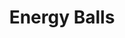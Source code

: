 ---
category: food
layout: recipe-old
title: Energy Balls
image: /resources/images/energyballs.png
description: I took a journey, to find the the ultimate snack

recipe-description: Easy to make, relatively cheap, healthy, and filling.
yield: A DOZEN-ISH?
prep-time: 10 minutes
cook-time: 30 minutes
total-time: 40 minutes
one-star: fas fa-star
two-star: fas fa-star
three-star: fas fa-star
four-star: far fa-star
five-star: far fa-star
ingredients:
- amount: 1 1/4 cups (122g)
  name: Oats
- amount: 2 Tbsp
  name: Chia Seeds / Flaxseeds / Oats
- amount: 1/2 cup
  name: Peanut Butter
- amount: 1/4 cup
  name: Honey / Maple Syrup
- amount: 1 tsp
  name: Vanilla Extract
- amount: 1/4 tsp
  name: Salt
- amount: 1/4 cup
  name: Chocolate Chips

instruction:
- Place all ingredients in a bowl.
- Mix everything until it's almost dough-like (add more oats if too wet / more peanut butter if too dry).
- Place in fridge for 30 mins.
- Roll dough-like mixture into little balls. 
- Eat
notes:
- Recipe stolen from <a href="https://www.wellplated.com/energy-balls/">here</a>
- never skimp on peanut butter

pre: "<h4>Pre</h4>
<p>For a while the only light was the glow of the city on our backs. But then the sunrise started to appear in our direction. So, we were walking east. I turned for one last look back home. Well, not home anymore.</p>
<p>I looked forward again and at Kat. She was walking about twenty paces ahead. Her backpack looked heavy and the sleeves of her shirt were stained with blood. I looked at my own sleeves: covered in blood. So was the rest of my shirt, and my pants, and dried blood covered my hands.</p>
<p>While distracted I tripped on a rock or something and slowly fell to the ground. It was fine, nothing hurt, but it was enough to cause Kat to turn around and ask what the fuck I was doing.</p>
<p>&ldquo;I&rsquo;m tired&rdquo; I replied weakly.</p>
<p>&nbsp; Kat looked at the disappearing stars in annoyance. &ldquo;Listen we can&rsquo;t stop. We need to keep walking away from all this.&rdquo; She looked back at me. I was still sitting in my post falling position.</p>
<p>Kat shook her head and looked in her bag. She took a baggie of energy balls and held out one to me. &ldquo;Cmon she said, it&rsquo;s going to be light out soon.&rdquo;</p>
<p>I got up and took the energy ball. I took a bite and we started walking again, side by side.</p>
<p>I was surprised by the taste of the snack. It was good. I took my thoughts away of the bloody corpse that was now rotting in the city.</p>
<p>&ldquo;You made these?&rdquo; I asked, trying further to forget the feeling of a knife stabbing into flesh.</p>
<p>&ldquo;Yeah I did.&rdquo; She replied. &ldquo;Want me to tell you how?&rdquo;</p>
<p>&ldquo;Sure.&rdquo;</p>"

post: "<h4>Post</h4>
<p>Night had fully vanished.</p>
<p>&ldquo;So what now?&rdquo; I asked.</p>
<p>&ldquo;We keep walking,&rdquo; Kat replied, &ldquo;and we&rsquo;ll stop when we feel safe. But murder is a pretty big deal, and we&rsquo;ll never feel safe. That&rsquo;s no problem. We&rsquo;re strong, we can keep walking. We can push forward. There&rsquo;s always something new, just around the corner.&rdquo;</p>
<p>&ldquo;Sounds like a lot of work&rdquo; I said.</p>
<p>Kat looked towards the clouds, &ldquo;Yeah it will be. But we&rsquo;re tough, especially when we got these.&rdquo; Kat shook the baggie full of energy balls. She tossed me one. I caught it, and took a bite.</p>
<p>So we kept walking. Walking down roads and fields, through bushes and rivers, into towns and restaurants, past people and families, always going further. Never stopping.</p>
<p>Never stopping.&nbsp;&nbsp;</p>"


order: [ 1, 4, 2, 3 ]
comment-demon: Haha you eat balls
comment-daisy: I love it! They're the perfect snack!
comment-goose: what do i set the oven to?
comment-willis: What the heck are these stories? I'm just here for the recipe. 
---